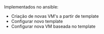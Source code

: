 Implementados no ansible:

- Criação de novas VM's a partir de template
- Configurar novo template
- Configurar nova VM baseada no template